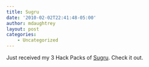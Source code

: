 ```yaml
---
title: Sugru
date: '2010-02-02T22:41:48-05:00'
author: mdaughtrey
layout: post
categories:
    - Uncategorized
---
```


Just received my 3 Hack Packs of [Sugru](http://sugru.com/). Check it out.
